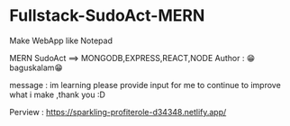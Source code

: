 # Fullstack-SudoAct-MERN
Make WebApp like Notepad

MERN SudoAct ==> MONGODB,EXPRESS,REACT,NODE
Author : 😁baguskalam😁

message : im learning please provide input for me to continue to improve what i make ,thank you :D

Perview : https://sparkling-profiterole-d34348.netlify.app/
